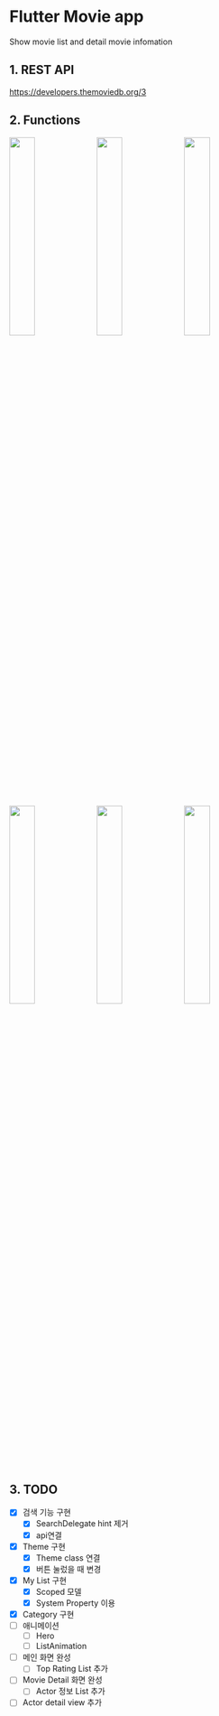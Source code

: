 # Flutter Movie app

Show movie list and detail movie infomation

## 1. REST API

https://developers.themoviedb.org/3

## 2. Functions

<img src="https://user-images.githubusercontent.com/35194820/67774702-32c59900-faa1-11e9-918c-7a9f08f1651a.gif" width="30%">   <img src="https://user-images.githubusercontent.com/35194820/67773701-7ae3bc00-fa9f-11e9-8232-82752169a3a6.png" width="30%">   <img src="https://user-images.githubusercontent.com/35194820/67773702-7b7c5280-fa9f-11e9-918e-522ebdbbd41c.png" width="30%">

<img src="https://user-images.githubusercontent.com/35194820/67773704-7b7c5280-fa9f-11e9-9e68-ca0cea474356.png" width="30%">   <img src="https://user-images.githubusercontent.com/35194820/67773705-7b7c5280-fa9f-11e9-9bec-fd6fedef95ba.png" width="30%">   <img src="https://user-images.githubusercontent.com/35194820/67773707-7b7c5280-fa9f-11e9-8311-a4ec3ec0b052.png" width="30%">

## 3. TODO

- [x] 검색 기능 구현
    - [x] SearchDelegate hint 제거
    - [x] api연결
- [x] Theme 구현
    - [x] Theme class 연결
    - [x] 버튼 눌렀을 때 변경
- [x] My List 구현
    - [x] Scoped 모델
    - [x] System Property 이용
- [x] Category 구현
- [ ] 애니메이션
    - [ ] Hero
    - [ ] ListAnimation
- [ ] 메인 화면 완성
    - [ ] Top Rating List 추가
- [ ] Movie Detail 화면 완성
    - [ ] Actor 정보 List 추가
- [ ] Actor detail view 추가

